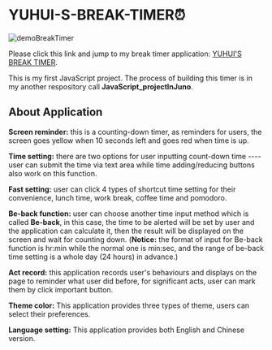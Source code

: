 # YUHUI-S-BREAK-TIMER:alarm_clock:  
  
![demoBreakTimer](https://user-images.githubusercontent.com/84819219/133723645-49136724-1226-4c83-af31-66c182e0b9ae.png)  
  
Please click this link and jump to my break timer application: [YUHUI'S BREAK TIMER](https://hughzhoutrt.github.io/YUHUI-BREAK-TIMER/).   
  
This is my first JavaScript project. The process of building this timer is in my another respository call __JavaScript_projectInJuno__.  
  
  
## About Application  
  
**Screen reminder:** this is a counting-down timer, as reminders for users, the screen goes yellow when 10 seconds left and goes red when time is up.  
  
**Time setting:** there are two options for user inputting count-down time ---- user can submit the time via text area while time adding/reducing buttons also work on this function.  
  
**Fast setting:** user can click 4 types of shortcut time setting for their convenience, lunch time, work break, coffee time and pomodoro.  
  
**Be-back function:** user can choose another time input method which is called **Be-back**, in this case, the time to be alerted will be set by user and the application can calculate it, then the result will be displayed on the screen and wait for counting down. (**Notice:** the format of input for Be-back function is hr:min while the normal one is min:sec, and the range of be-back time setting is a whole day (24 hours) in advance.)  
  
**Act record:** this application records user's behaviours and displays on the page to reminder what user did before, for significant acts, user can mark them by click important button.
  
**Theme color:** This application provides three types of theme, users can select their preferences.  
  
**Language setting:** This application provides both English and Chinese version.
